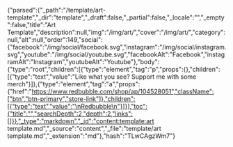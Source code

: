 {"parsed":{"_path":"/template/art-template","_dir":"template","_draft":false,"_partial":false,"_locale":"","_empty":false,"title":"Art Template","description":null,"img":"/img/art/","cover":"/img/art/","category":null,"alt":null,"order":149,"social":{"facebook":"/img/social/facebook.svg","instagram":"/img/social/instagram.svg","youtube":"/img/social/youtube.svg","facebookAlt":"Facebook","instagramAlt":"Instagram","youtubeAlt":"Youtube"},"body":{"type":"root","children":[{"type":"element","tag":"p","props":{},"children":[{"type":"text","value":"Like what you see? Support me with some merch"}]},{"type":"element","tag":"a","props":{"href":"https://www.redbubble.com/shop/ap/104528051","className":["btn","btn-primary","store-link"]},"children":[{"type":"text","value":"\nRedbubble\n"}]}],"toc":{"title":"","searchDepth":2,"depth":2,"links":[]}},"_type":"markdown","_id":"content:template:art template.md","_source":"content","_file":"template/art template.md","_extension":"md"},"hash":"TLwCAgzWm7"}